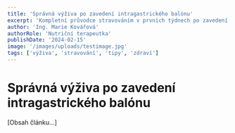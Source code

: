 ```yaml
---
title: 'Správná výživa po zavedení intragastrického balónu'
excerpt: 'Kompletní průvodce stravováním v prvních týdnech po zavedení balónu a tipy pro maximální efektivitu léčby.'
author: 'Ing. Marie Kovářová'
authorRole: 'Nutriční terapeutka'
publishDate: '2024-02-15'
image: '/images/uploads/testimage.jpg'   
tags: ['výživa', 'stravování', 'tipy', 'zdraví']
---
```


# Správná výživa po zavedení intragastrického balónu

[Obsah článku...]